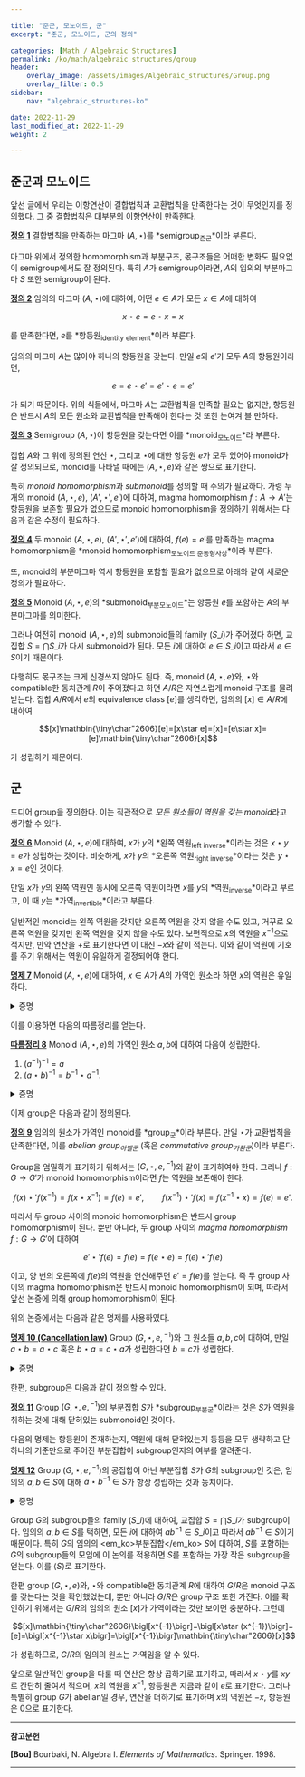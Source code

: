 ```yaml
---

title: "준군, 모노이드, 군"
excerpt: "준군, 모노이드, 군의 정의"

categories: [Math / Algebraic Structures]
permalink: /ko/math/algebraic_structures/group
header:
    overlay_image: /assets/images/Algebraic_structures/Group.png
    overlay_filter: 0.5
sidebar: 
    nav: "algebraic_structures-ko"

date: 2022-11-29
last_modified_at: 2022-11-29
weight: 2

---
```


## 준군과 모노이드

앞선 글에서 우리는 이항연산이 결합법칙과 교환법칙을 만족한다는 것이 무엇인지를 정의했다. 그 중 결합법칙은 대부분의 이항연산이 만족한다.

<div class="definition" markdown="1">

<ins id="df1">**정의 1**</ins> 결합법칙을 만족하는 마그마 $(A, \star)$를 *semigroup<sub>준군</sub>*이라 부른다.

</div>

마그마 위에서 정의한 homomorphism과 부분구조, 몫구조들은 어떠한 변화도 필요없이 semigroup에서도 잘 정의된다. 특히 $A$가 semigroup이라면, $A$의 임의의 부분마그마 $S$ 또한 semigroup이 된다. 

<div class="definition" markdown="1">

<ins id="df2">**정의 2**</ins> 임의의 마그마 $(A,\star)$에 대하여, 어떤 $e\in A$가 모든 $x\in A$에 대하여

$$x\star e=e\star x=x$$

를 만족한다면, $e$를 *항등원<sub>identity element</sub>*이라 부른다. 

</div>

임의의 마그마 $A$는 많아야 하나의 항등원을 갖는다. 만일 $e$와 $e'$가 모두 $A$의 항등원이라면, 

$$e=e\star e'=e'\star e=e'$$

가 되기 때문이다. 위의 식들에서, 마그마 $A$는 교환법칙을 만족할 필요는 없지만, 항등원은 반드시 $A$의 모든 원소와 교환법칙을 만족해야 한다는 것 또한 눈여겨 볼 만하다.

<div class="definition" markdown="1">

<ins id="df3">**정의 3**</ins> Semigroup $(A,\star)$이 항등원을 갖는다면 이를 *monoid<sub>모노이드</sub>*라 부른다. 

</div>

집합 $A$와 그 위에 정의된 연산 $\star$, 그리고 $\star$에 대한 항등원 $e$가 모두 있어야 monoid가 잘 정의되므로, monoid를 나타낼 때에는 $(A,\star, e)$와 같은 쌍으로 표기한다. 

특히 *monoid homomorphism*과 *submonoid*를 정의할 때 주의가 필요하다. 가령 두 개의 monoid $(A,\star,e)$, $(A',\star',e')$에 대하여, magma homomorphism $f:A\rightarrow A'$는 항등원을 보존할 필요가 없으므로 monoid homomorphism을 정의하기 위해서는 다음과 같은 수정이 필요하다.

<div class="definition" markdown="1">

<ins id="df4">**정의 4**</ins> 두 monoid $(A, \star, e)$, $(A',\star', e')$에 대하여, $f(e)=e'$를 만족하는 magma homomorphism을 *monoid homomorphism<sub>모노이드 준동형사상</sub>*이라 부른다. 

</div>

또, monoid의 부분마그마 역시 항등원을 포함할 필요가 없으므로 아래와 같이 새로운 정의가 필요하다.

<div class="definition" markdown="1">

<ins id="df5">**정의 5**</ins> Monoid $(A,\star, e)$의 *submonoid<sub>부분모노이드</sub>*는 항등원 $e$를 포함하는 $A$의 부분마그마를 의미한다.

</div>

그러나 여전히 monoid $(A,\star,e)$의 submonoid들의 family $(S\_i)$가 주어졌다 하면, 교집합 $S=\bigcap S\_i$가 다시 submonoid가 된다. 모든 $i$에 대하여 $e\in S\_i$이고 따라서 $e\in S$이기 때문이다.

다행히도 몫구조는 크게 신경쓰지 않아도 된다. 즉, monoid $(A, \star,e)$와, $\star$와 compatible한 동치관계 $R$이 주어졌다고 하면 $A/R$은 자연스럽게 monoid 구조를 물려받는다. 집합 $A/R$에서 $e$의 equivalence class $[e]$를 생각하면, 임의의 $[x]\in A/R$에 대하여

$$[x]\mathbin{\tiny\char"2606}[e]=[x\star e]=[x]=[e\star x]=[e]\mathbin{\tiny\char"2606}[x]$$

가 성립하기 때문이다. 

## 군

드디어 group을 정의한다. 이는 직관적으로 *모든 원소들이 역원을 갖는 monoid*라고 생각할 수 있다.

<div class="definition" markdown="1">

<ins id="df6">**정의 6**</ins> Monoid $(A,\star,e)$에 대하여, $x$가 $y$의 *왼쪽 역원<sub>left inverse</sub>*이라는 것은 $x\star y=e$가 성립하는 것이다. 비슷하게, $x$가 $y$의 *오른쪽 역원<sub>right inverse</sub>*이라는 것은 $y\star x=e$인 것이다. 

만일 $x$가 $y$의 왼쪽 역원인 동시에 오른쪽 역원이라면 $x$를 $y$의 *역원<sub>inverse</sub>*이라고 부르고, 이 때 $y$는 *가역<sub>invertible</sub>*이라고 부른다.

</div>

일반적인 monoid는 왼쪽 역원을 갖지만 오른쪽 역원을 갖지 않을 수도 있고, 거꾸로 오른쪽 역원을 갖지만 왼쪽 역원을 갖지 않을 수도 있다. 보편적으로 $x$의 역원을 $x^{-1}$으로 적지만, 만약 연산을 $+$로 표기한다면 이 대신 $-x$와 같이 적는다. 이와 같이 역원에 기호를 주기 위해서는 역원이 유일하게 결정되어야 한다.

<div class="proposition" markdown="1">

<ins id="pp7">**명제 7**</ins> Monoid $(A, \star, e)$에 대하여, $x\in A$가 $A$의 가역인 원소라 하면 $x$의 역원은 유일하다.

</div>
<details class="proof" markdown="1">
<summary>증명</summary>

만일 $x'$와 $x''$가 $x$의 역원이었다면,

$$x'=x'\star e=x'\star( x\star x'')=(x'\star x)\star x''=e\star x''=x''$$

이므로 $x'=x''$이다.

</details>

이를 이용하면 다음의 따름정리를 얻는다. 

<div class="proposition" markdown="1">

<ins id="crl8">**따름정리 8**</ins> Monoid $(A,\star,e)$의 가역인 원소 $a,b$에 대하여 다음이 성립한다.

1. $(a^{-1})^{-1}=a$
2. $(a\star b)^{-1}=b^{-1}\star a^{-1}$.

</div>
<details class="proof" markdown="1">
<summary>증명</summary>

앞선 명제에 의하여 역원은 유일하므로, 주어진 식들의 우변이 역원의 조건을 만족한다는 것을 직접 계산하여 보이면 충분하다.

우선, $a^{-1}$의 역원이 $a$인지 살펴보자. $a^{-1}$의 역원은 다음의 두 식

$$a^{-1}\star x=x\star a^{-1}=e$$

를 만족하는 $x$이다. 그런데, 

$$a^{-1}\star a=a\star a^{-1}=e$$

가 $a^{-1}$의 정의에 의해 성립하므로, $x=a$가 앞선 식을 만족한다. 이제 $a^{-1}$의 역원은 유일하므로, $a^{-1}$의 역원은 $(a^{-1})^{-1}$은 *반드시* $a$가 되어야 한다.

비슷하게, 두 번째 주장 또한 다음의 두 식으로부터 자명하게 따라온다.

$$\begin{aligned}(a\star b)\star(b^{-1}\star a^{-1})&=a\star(b\star b^{-1})\star a^{-1}=a\star e\star a^{-1}=a\star a^{-1}=e,\\(b^{-1}\star a^{-1})\star(a\star b)&=b^{-1}\star(a^{-1}\star a)\star b=b^{-1}\star e\star b=b^{-1}\star b=e.\end{aligned}$$

</details>

이제 group은 다음과 같이 정의된다.

<div class="definition" markdown="1">

<ins id="df9">**정의 9**</ins> 임의의 원소가 가역인 monoid를 *group<sub>군</sub>*이라 부른다. 만일 $\star$가 교환법칙을 만족한다면, 이를 *abelian group<sub>아벨군</sub>* (혹은 *commutative group<sub>가환군</sub>*)이라 부른다. 

</div>

Group을 엄밀하게 표기하기 위해서는 $(G,\star,e, {}^{-1})$와 같이 표기하여야 한다. 그러나 $f:G\rightarrow G'$가 monoid homomorphism이라면 $f$는 역원을 보존해야 한다.

$$f(x)\star'f(x^{-1})=f(x\star x^{-1})=f(e)=e',\qquad f(x^{-1})\star'f(x)=f(x^{-1}\star x)=f(e)=e'.$$

따라서 두 group 사이의 monoid homomorphism은 반드시 group homomorphism이 된다. 뿐만 아니라, 두 group 사이의 *magma homomorphism* $f:G\rightarrow G'$에 대하여

$$e'\star' f(e)=f(e)=f(e\star e)=f(e)\star'f(e)$$

이고, 양 변의 오른쪽에 $f(e)$의 역원을 연산해주면 $e'=f(e)$를 얻는다. 즉 두 group 사이의 magma homomorphism은 반드시 monoid homomorphism이 되며, 따라서 앞선 논증에 의해 group homomorphism이 된다.

위의 논증에서는 다음과 같은 명제를 사용하였다.

<div class="proposition" markdown="1">

<ins id="pp10">**명제 10 (Cancellation law)**</ins> Group $(G, \star, e, {}^{-1})$와 그 원소들 $a,b,c$에 대하여, 만일 $a\star b=a\star c$ 혹은 $b\star a=c\star a$가 성립한다면 $b=c$가 성립한다.

</div>
<details class="proof" markdown="1">
<summary>증명</summary>

양 변의 왼쪽 혹은 오른쪽에 $a$의 역원을 연산해주면 된다.

</details>

한편, subgroup은 다음과 같이 정의할 수 있다.

<div class="definition" markdown="1">

<ins id="df11">**정의 11**</ins> Group $(G,\star, e, {}^{-1})$의 부분집합 $S$가 *subgroup<sub>부분군</sub>*이라는 것은 $S$가 역원을 취하는 것에 대해 닫혀있는 submonoid인 것이다.

</div>

다음의 명제는 항등원이 존재하는지, 역원에 대해 닫혀있는지 등등을 모두 생략하고 단 하나의 기준만으로 주어진 부분집합이 subgroup인지의 여부를 알려준다.

<div class="proposition" markdown="1">

<ins id="pp12">**명제 12**</ins> Group $(G, \star, e, {}^{-1})$의 공집합이 아닌 부분집합 $S$가 $G$의 subgroup인 것은, 임의의 $a,b\in S$에 대해 $a\star b^{-1}\in S$가 항상 성립하는 것과 동치이다. 

</div>
<details class="proof" markdown="1">
<summary>증명</summary>

만일 $S$가 $G$의 subgroup이라면, $b\in S$이므로 $b^{-1}\in S$이고, 따라서 $a\star b^{-1}\in S$는 자명하게 성립한다.

따라서 반대방향만 보이면 충분하다. 우선 $S$가 공집합이 아니므로, 어떤 $a\in S$가 존재하고, 그럼 $a\star a^{-1}\in S$이므로 $e\in S$이다. 이제 임의의 $a\in S$에 대하여, $a^{-1}=e\star a^{-1}\in S$가 성립한다. 또, 임의의 $a,b\in S$에 대하여 $a\star b^{-1}=a\star(b^{-1})^{-1}\in S$가 성립한다.

</details>

Group $G$의 subgroup들의 family $(S\_i)$에 대하여, 교집합 $S=\bigcap S\_i$가 subgroup이다. 임의의 $a,b\in S$를 택하면, 모든 $i$에 대하여 $ab^{-1}\in S\_i$이고 따라서 $ab^{-1}\in S$이기 때문이다. 특히 $G$의 임의의 <em_ko>부분집합</em_ko> $S$에 대하여, $S$를 포함하는 $G$의 subgroup들의 모임에 이 논의를 적용하면 $S$를 포함하는 가장 작은 subgroup을 얻는다. 이를 $\langle S\rangle$로 표기한다.

한편 group $(G, \star, e)$와, $\star$와 compatible한 동치관계 $R$에 대하여 $G/R$은 monoid 구조를 갖는다는 것을 확인했었는데, 뿐만 아니라 $G/R$은 group 구조 또한 가진다. 이를 확인하기 위해서는 $G/R$의 임의의 원소 $[x]$가 가역이라는 것만 보이면 충분하다. 그런데

$$[x]\mathbin{\tiny\char"2606}\bigl[x^{-1}\bigr]=\bigl[x\star (x^{-1})\bigr]=[e]=\bigl[x^{-1}\star x\bigr]=\bigl[x^{-1}\bigr]\mathbin{\tiny\char"2606}[x]$$

가 성립하므로, $G/R$의 임의의 원소는 가역임을 알 수 있다. 

앞으로 일반적인 group을 다룰 때 연산은 항상 곱하기로 표기하고, 따라서 $x\star y$를 $xy$로 간단히 줄여서 적으며, $x$의 역원을 $x^{-1}$, 항등원은 지금과 같이 $e$로 표기한다. 그러나 특별히 group $G$가 abelian일 경우, 연산을 더하기로 표기하며 $x$의 역원은 $-x$, 항등원은 $0$으로 표기한다.

---

**참고문헌**

**[Bou]** Bourbaki, N. Algebra I. *Elements of Mathematics*. Springer. 1998.  

---